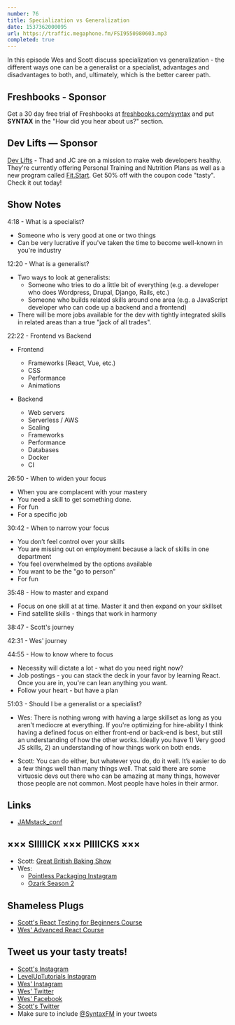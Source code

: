 ```yaml
---
number: 76
title: Specialization vs Generalization
date: 1537362000095
url: https://traffic.megaphone.fm/FSI9550980603.mp3
completed: true
---
```


In this episode Wes and Scott discuss specialization vs generalization - the different ways one can be a generalist or a specialist, advantages and disadvantages to both, and, ultimately, which is the better career path.

## Freshbooks - Sponsor

Get a 30 day free trial of Freshbooks at [freshbooks.com/syntax](https://freshbooks.com/syntax) and put **SYNTAX** in the "How did you hear about us?" section.

## Dev Lifts — Sponsor

[Dev Lifts](https://devlifts.io/) - Thad and JC are on a mission to make web developers healthy. They're currently offering Personal Training and Nutrition Plans as well as a new program called [Fit.Start](https://devlifts.io/join/fitstart-lean). Get 50% off with the coupon code "tasty". Check it out today!

## Show Notes

4:18 - What is a specialist?

* Someone who is very good at one or two things
* Can be very lucrative if you've taken the time to become well-known in you're industry

12:20 - What is a generalist?

* Two ways to look at generalists:
  * Someone who tries to do a little bit of everything (e.g. a developer who does Wordpress, Drupal, Django, Rails, etc.)
  * Someone who builds related skills around one area (e.g. a JavaScript developer who can code up a backend and a frontend)
* There will be more jobs available for the dev with tightly integrated skills in related areas than a true "jack of all trades".

22:22 - Frontend vs Backend

* Frontend
  * Frameworks (React, Vue, etc.)
  * CSS
  * Performance
  * Animations

* Backend
  * Web servers
  * Serverless / AWS
  * Scaling
  * Frameworks
  * Performance
  * Databases
  * Docker
  * CI

26:50 - When to widen your focus

* When you are complacent with your mastery
* You need a skill to get something done.
* For fun
* For a specific job

30:42 - When to narrow your focus

* You don’t feel control over your skills
* You are missing out on employment because a lack of skills in one department
* You feel overwhelmed by the options available
* You want to be the "go to person”
* For fun

35:48 - How to master and expand

* Focus on one skill at at time. Master it and then expand on your skillset
* Find satellite skills - things that work in harmony

38:47 - Scott's journey

42:31 - Wes' journey

44:55 - How to know where to focus

* Necessity will dictate a lot - what do you need right now?
* Job postings - you can stack the deck in your favor by learning React. Once you are in, you're can lean anything you want.
* Follow your heart - but have a plan

51:03 - Should I be a generalist or a specialist?

* Wes: There is nothing wrong with having a large skillset as long as you aren’t mediocre at everything. If you're optimizing for hire-ability I think having a defined focus on either front-end or back-end is best, but still an understanding of how the other works. Ideally you have 1) Very good JS skills, 2) an understanding of how things work on both ends.

* Scott: You can do either, but whatever you do, do it well. It’s easier to do a few things well than many things well. That said there are some virtuosic devs out there who can be amazing at many things, however those people are not common. Most people have holes in their armor.

## Links

* [JAMstack_conf](https://jamstackconf.com/)

## ××× SIIIIICK ××× PIIIICKS ×××

* Scott: [Great British Baking Show](https://www.pbs.org/show/great-british-baking-show/)
* Wes:
  * [Pointless Packaging Instagram](https://instagram.com/pointless_packaging)
  * [Ozark Season 2](https://www.netflix.com/title/80117552)

## Shameless Plugs

* [Scott's React Testing for Beginners Course](https://LevelUpTutorials.com/pro)
* [Wes' Advanced React Course](https://wesbos.com/courses)

## Tweet us your tasty treats!

* [Scott's Instagram](https://www.instagram.com/stolinski/)
* [LevelUpTutorials Instagram](https://www.instagram.com/LevelUpTutorials/)
* [Wes' Instagram](https://www.instagram.com/wesbos/)
* [Wes' Twitter](https://twitter.com/wesbos)
* [Wes' Facebook](https://www.facebook.com/wesbos.developer)
* [Scott's Twitter](https://twitter.com/stolinski)
* Make sure to include [@SyntaxFM](https://twitter.com/SyntaxFM) in your tweets
